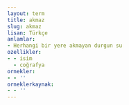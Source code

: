 ```yaml
---
layout: term
title: akmaz
slug: akmaz
lisan: Türkçe
anlamlar:
- Herhangi bir yere akmayan durgun su
ozellikler:
- - isim
  - coğrafya
ornekler:
- - ''
orneklerkaynak:
- - ''
---
```

